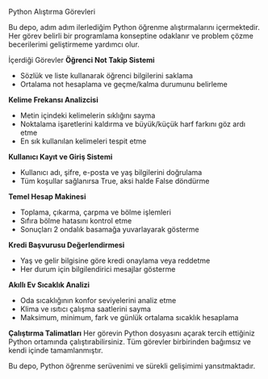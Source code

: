 Python Alıştırma Görevleri

Bu depo, adım adım ilerlediğim Python öğrenme alıştırmalarını içermektedir.
Her görev belirli bir programlama konseptine odaklanır ve problem çözme becerilerimi geliştirmeme yardımcı olur.

İçerdiği Görevler
**Öğrenci Not Takip Sistemi**
- Sözlük ve liste kullanarak öğrenci bilgilerini saklama
- Ortalama not hesaplama ve geçme/kalma durumunu belirleme

**Kelime Frekansı Analizcisi**
- Metin içindeki kelimelerin sıklığını sayma
- Noktalama işaretlerini kaldırma ve büyük/küçük harf farkını göz ardı etme
- En sık kullanılan kelimeleri tespit etme

**Kullanıcı Kayıt ve Giriş Sistemi**
- Kullanıcı adı, şifre, e-posta ve yaş bilgilerini doğrulama
- Tüm koşullar sağlanırsa True, aksi halde False döndürme

**Temel Hesap Makinesi**
- Toplama, çıkarma, çarpma ve bölme işlemleri
- Sıfıra bölme hatasını kontrol etme
- Sonuçları 2 ondalık basamağa yuvarlayarak gösterme

**Kredi Başvurusu Değerlendirmesi**
- Yaş ve gelir bilgisine göre kredi onaylama veya reddetme
- Her durum için bilgilendirici mesajlar gösterme

**Akıllı Ev Sıcaklık Analizi**
- Oda sıcaklığının konfor seviyelerini analiz etme
- Klima ve ısıtıcı çalışma saatlerini sayma
- Maksimum, minimum, fark ve günlük ortalama sıcaklık hesaplama

**Çalıştırma Talimatları**
Her görevin Python dosyasını açarak tercih ettiğiniz Python ortamında çalıştırabilirsiniz.
Tüm görevler birbirinden bağımsız ve kendi içinde tamamlanmıştır.

Bu depo, Python öğrenme serüvenimi ve sürekli gelişimimi yansıtmaktadır.